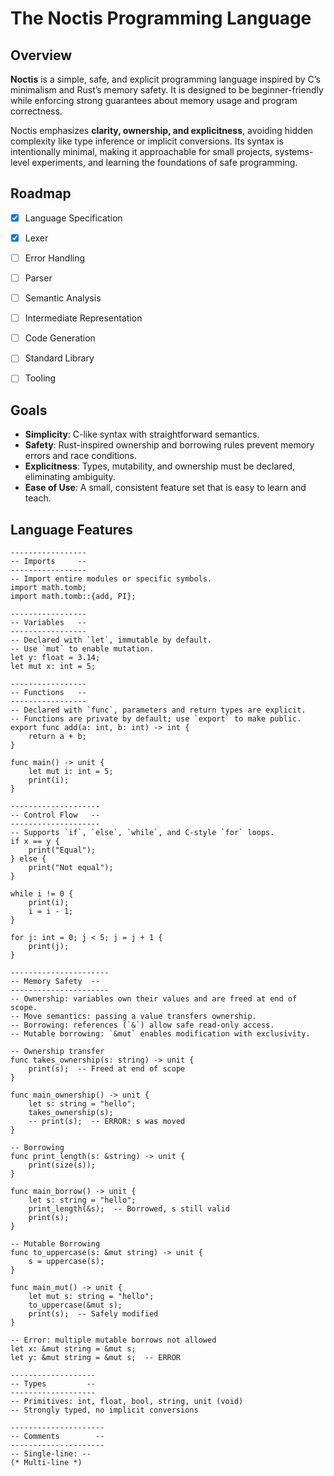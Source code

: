 # The Noctis Programming Language

## Overview
**Noctis** is a simple, safe, and explicit programming language inspired by C’s minimalism and Rust’s memory safety. It is designed to be beginner-friendly while enforcing strong guarantees about memory usage and program correctness.  

Noctis emphasizes **clarity, ownership, and explicitness**, avoiding hidden complexity like type inference or implicit conversions. Its syntax is intentionally minimal, making it approachable for small projects, systems-level experiments, and learning the foundations of safe programming.

## Roadmap
- [X] Language Specification
- [X] Lexer
- [ ] Error Handling
- [ ] Parser
- [ ] Semantic Analysis
- [ ] Intermediate Representation
- [ ] Code Generation
- [ ] Standard Library
- [ ] Tooling


## Goals
- **Simplicity**: C-like syntax with straightforward semantics.
- **Safety**: Rust-inspired ownership and borrowing rules prevent memory errors and race conditions.
- **Explicitness**: Types, mutability, and ownership must be declared, eliminating ambiguity.
- **Ease of Use**: A small, consistent feature set that is easy to learn and teach.



## Language Features
```fng
-----------------
-- Imports     --
-----------------
-- Import entire modules or specific symbols.
import math.tomb;
import math.tomb::{add, PI};

-----------------
-- Variables   --
-----------------
-- Declared with `let`, immutable by default.
-- Use `mut` to enable mutation.
let y: float = 3.14;
let mut x: int = 5;

-----------------
-- Functions   --
-----------------
-- Declared with `func`, parameters and return types are explicit.
-- Functions are private by default; use `export` to make public.
export func add(a: int, b: int) -> int {
    return a + b;
}

func main() -> unit {
    let mut i: int = 5;
    print(i);
}

--------------------
-- Control Flow   --
--------------------
-- Supports `if`, `else`, `while`, and C-style `for` loops.
if x == y {
    print("Equal");
} else {
    print("Not equal");
}

while i != 0 {
    print(i);
    i = i - 1;
}

for j: int = 0; j < 5; j = j + 1 {
    print(j);
}

----------------------
-- Memory Safety  --
----------------------
-- Ownership: variables own their values and are freed at end of scope.
-- Move semantics: passing a value transfers ownership.
-- Borrowing: references (`&`) allow safe read-only access.
-- Mutable borrowing: `&mut` enables modification with exclusivity.

-- Ownership transfer
func takes_ownership(s: string) -> unit {
    print(s);  -- Freed at end of scope
}

func main_ownership() -> unit {
    let s: string = "hello";
    takes_ownership(s);
    -- print(s);  -- ERROR: s was moved
}

-- Borrowing
func print_length(s: &string) -> unit {
    print(size(s));
}

func main_borrow() -> unit {
    let s: string = "hello";
    print_length(&s);  -- Borrowed, s still valid
    print(s);
}

-- Mutable Borrowing
func to_uppercase(s: &mut string) -> unit {
    s = uppercase(s);
}

func main_mut() -> unit {
    let mut s: string = "hello";
    to_uppercase(&mut s);
    print(s);  -- Safely modified
}

-- Error: multiple mutable borrows not allowed
let x: &mut string = &mut s;
let y: &mut string = &mut s;  -- ERROR

-------------------
-- Types         --
-------------------
-- Primitives: int, float, bool, string, unit (void)
-- Strongly typed, no implicit conversions

---------------------
-- Comments        --
---------------------
-- Single-line: --
(* Multi-line *)
